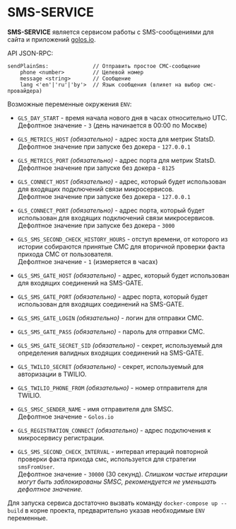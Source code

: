 # SMS-SERVICE

**SMS-SERVICE** является сервисом работы с SMS-сообщениями для сайта и приложений [golos.io](https://golos.io).

API JSON-RPC:

```
sendPlainSms:              // Отправить простое СМС-сообщение
    phone <number>         // Целевой номер
    message <string>       // Сообщение
    lang <'en'|'ru'|'by'>  // Язык сообщения (влияет на выбор смс-провайдера)
```

Возможные переменные окружения `ENV`:

-   `GLS_DAY_START` - время начала нового дня в часах относительно UTC.  
     Дефолтное значение - `3` (день начинается в 00:00 по Москве)

-   `GLS_METRICS_HOST` _(обязательно)_ - адрес хоста для метрик StatsD.  
     Дефолтное значение при запуске без докера - `127.0.0.1`

-   `GLS_METRICS_PORT` _(обязательно)_ - адрес порта для метрик StatsD.  
     Дефолтное значение при запуске без докера - `8125`

-   `GLS_CONNECT_HOST` _(обязательно)_ - адрес, который будет использован для входящих подключений связи микросервисов.  
     Дефолтное значение при запуске без докера - `127.0.0.1`

-   `GLS_CONNECT_PORT` _(обязательно)_ - адрес порта, который будет использован для входящих подключений связи микросервисов.  
     Дефолтное значение при запуске без докера - `3000`

-   `GLS_SMS_SECOND_CHECK_HISTORY_HOURS` - отступ времени, от которого из истории собираются принятые СМС для вторичной проверки факта прихода СМС от пользователя.  
     Дефолтное значение - `1` (измеряется в часах)

-   `GLS_SMS_GATE_HOST` _(обязательно)_ - адрес, который будет использован для входящих соединений на SMS-GATE.

-   `GLS_SMS_GATE_PORT` _(обязательно)_ - адрес порта, который будет использован для входящих соединений на SMS-GATE.

-   `GLS_SMS_GATE_LOGIN` _(обязательно)_ - логин для отправки СМС.

-   `GLS_SMS_GATE_PASS` _(обязательно)_ - пароль для отправки СМС.

-   `GLS_SMS_GATE_SECRET_SID` _(обязательно)_ - секрет, используемый для определения валидных входящих соединений на SMS-GATE.

-   `GLS_TWILIO_SECRET` _(обязательно)_ - секрет, используемый для авторизации в TWILIO.

-   `GLS_TWILIO_PHONE_FROM` _(обязательно)_ - номер отправителя для TWILIO.

-   `GLS_SMSC_SENDER_NAME` - имя отправителя для SMSC.  
     Дефолтное значение - `Golos.io`

-   `GLS_REGISTRATION_CONNECT` _(обязательно)_ - адрес подключения к микросервису регистрации.

-   `GLS_SMS_SECOND_CHECK_INTERVAL` - интервал итераций повторной проверки факта прихода смс, используется для стратегии `smsFromUser`.  
     Дефолтное значение - `30000` (30 секунд). _Слишком частые итерации могут быть заблокированы SMSC, рекомендуется не уменьшать дефолтное значение._

Для запуска сервиса достаточно вызвать команду `docker-compose up --build` в корне проекта, предварительно указав
необходимые `ENV` переменные.
